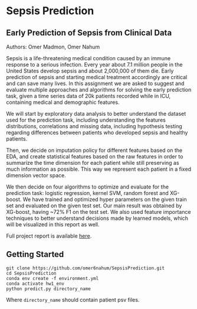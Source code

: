 # Sepsis Prediction
## Early Prediction of Sepsis from Clinical Data
Authors: Omer Madmon, Omer Nahum

Sepsis is a life-threatening medical condition caused by an immune response to a serious infection. Every year about 7.1 million people in the United States develop sepsis and about 2,000,000 of them die. Early prediction of sepsis and starting medical treatment accordingly are critical and can save many lives. In this assignment we are asked to suggest and evaluate multiple approaches and algorithms for solving the early prediction task, given a time series data of 20k patients recorded while in ICU, containing medical and demographic features.

We will start by exploratory data analysis to better understand the dataset used for the prediction task, including understanding the features distributions, correlations and missing data, including hypothesis testing regarding differences between patients who developed sepsis and healthy patients.

Then, we decide on imputation policy for different features based on the EDA, and create statistical features based on the raw features in order to summarize the time dimension for each patient while still preserving as much information as possible. This way we represent each patient in a fixed dimension vector space.

We then decide on four algorithms to optimize and evaluate for the prediction task: logistic regression, kernel SVM, random forest and XG-boost. We have trained and optimized hyper parameters on the given train set and evaluated on the given test set. Our main result was obtained by XG-boost, having ~72% F1 on the test set. We also used feature importance techniques to better understand decisions made by learned models, which will be visualized in this report as well.

Full project report is available [here](https://github.com/omer6nahum/SepsisPrediction/blob/main/Report.pdf).

## Getting Started

```
git clone https://github.com/omer6nahum/SepsisPrediction.git
cd SepsisPrediction
conda env create -f environment.yml
conda activate hw1_env
python predict.py directory_name
```

Where `directory_name` should contain patient psv files.
